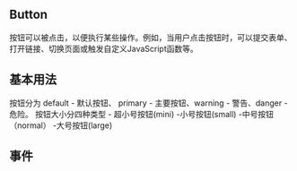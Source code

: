 ## Button
按钮可以被点击，以便执行某些操作。例如，当用户点击按钮时，可以提交表单、打开链接、切换页面或触发自定义JavaScript函数等。

## 基本用法
按钮分为 default - 默认按钮、 primary - 主要按钮、warning - 警告、danger - 危险。
按钮大小分四种类型 - 超小号按钮(mini) -小号按钮(small) -中号按钮（normal） -大号按钮(large)

<demo src="./basic.vue"
title="按钮类型"
desc="这是按钮类型、按钮大小演示"
importMap="{'vue-typical': 'http://localhost:3080/components/button/'}">
</demo>

<API src="./button.vue" lang="zh"></API>

## 事件

<demo src="./event.vue"
title="按钮事件"
desc="这是按钮事件"
importMap="{'vue-typical': 'http://localhost:3080/components/button/'}">
</demo>